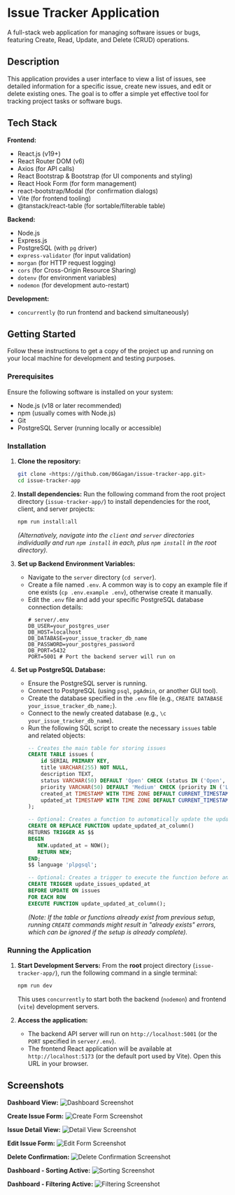 # Issue Tracker Application

A full-stack web application for managing software issues or bugs, featuring Create, Read, Update, and Delete (CRUD) operations.

## Description

This application provides a user interface to view a list of issues, see detailed information for a specific issue, create new issues, and edit or delete existing ones. The goal is to offer a simple yet effective tool for tracking project tasks or software bugs.


## Tech Stack

**Frontend:**

* React.js (v19+)
* React Router DOM (v6)
* Axios (for API calls)
* React Bootstrap & Bootstrap (for UI components and styling)
* React Hook Form (for form management)
* react-bootstrap/Modal (for confirmation dialogs)
* Vite (for frontend tooling)
* @tanstack/react-table (for sortable/filterable table)

**Backend:**

* Node.js
* Express.js
* PostgreSQL (with `pg` driver)
* `express-validator` (for input validation)
* `morgan` (for HTTP request logging)
* `cors` (for Cross-Origin Resource Sharing)
* `dotenv` (for environment variables)
* `nodemon` (for development auto-restart)

**Development:**

* `concurrently` (to run frontend and backend simultaneously)

## Getting Started

Follow these instructions to get a copy of the project up and running on your local machine for development and testing purposes.

### Prerequisites

Ensure the following software is installed on your system:

* Node.js (v18 or later recommended)
* npm (usually comes with Node.js)
* Git
* PostgreSQL Server (running locally or accessible)

### Installation

1.  **Clone the repository:**
    ```bash
    git clone <https://github.com/06Gagan/issue-tracker-app.git>
    cd issue-tracker-app
    ```

2.  **Install dependencies:**
    Run the following command from the root project directory (`issue-tracker-app/`) to install dependencies for the root, client, and server projects:
    ```bash
    npm run install:all
    ```
    *(Alternatively, navigate into the `client` and `server` directories individually and run `npm install` in each, plus `npm install` in the root directory).*

3.  **Set up Backend Environment Variables:**
    * Navigate to the `server` directory (`cd server`).
    * Create a file named `.env`. A common way is to copy an example file if one exists (`cp .env.example .env`), otherwise create it manually.
    * Edit the `.env` file and add your specific PostgreSQL database connection details:
        ```env
        # server/.env
        DB_USER=your_postgres_user
        DB_HOST=localhost
        DB_DATABASE=your_issue_tracker_db_name
        DB_PASSWORD=your_postgres_password
        DB_PORT=5432
        PORT=5001 # Port the backend server will run on
        ```

4.  **Set up PostgreSQL Database:**
    * Ensure the PostgreSQL server is running.
    * Connect to PostgreSQL (using `psql`, `pgAdmin`, or another GUI tool).
    * Create the database specified in the `.env` file (e.g., `CREATE DATABASE your_issue_tracker_db_name;`).
    * Connect to the newly created database (e.g., `\c your_issue_tracker_db_name`).
    * Run the following SQL script to create the necessary `issues` table and related objects:
        ```sql
        -- Creates the main table for storing issues
        CREATE TABLE issues (
            id SERIAL PRIMARY KEY,
            title VARCHAR(255) NOT NULL,
            description TEXT,
            status VARCHAR(50) DEFAULT 'Open' CHECK (status IN ('Open', 'In Progress', 'Closed')),
            priority VARCHAR(50) DEFAULT 'Medium' CHECK (priority IN ('Low', 'Medium', 'High')),
            created_at TIMESTAMP WITH TIME ZONE DEFAULT CURRENT_TIMESTAMP,
            updated_at TIMESTAMP WITH TIME ZONE DEFAULT CURRENT_TIMESTAMP
        );

        -- Optional: Creates a function to automatically update the updated_at timestamp
        CREATE OR REPLACE FUNCTION update_updated_at_column()
        RETURNS TRIGGER AS $$
        BEGIN
           NEW.updated_at = NOW();
           RETURN NEW;
        END;
        $$ language 'plpgsql';

        -- Optional: Creates a trigger to execute the function before any update on the issues table
        CREATE TRIGGER update_issues_updated_at
        BEFORE UPDATE ON issues
        FOR EACH ROW
        EXECUTE FUNCTION update_updated_at_column();
        ```
        *(Note: If the table or functions already exist from previous setup, running `CREATE` commands might result in "already exists" errors, which can be ignored if the setup is already complete).*

### Running the Application

1.  **Start Development Servers:**
    From the **root** project directory (`issue-tracker-app/`), run the following command in a single terminal:
    ```bash
    npm run dev
    ```
    This uses `concurrently` to start both the backend (`nodemon`) and frontend (`vite`) development servers.

2.  **Access the application:**
    * The backend API server will run on `http://localhost:5001` (or the `PORT` specified in `server/.env`).
    * The frontend React application will be available at `http://localhost:5173` (or the default port used by Vite). Open this URL in your browser.

## Screenshots

**Dashboard View:**
![Dashboard Screenshot](./client/public/Screenshots/dashboardView.png)

**Create Issue Form:**
![Create Form Screenshot](./client/public/Screenshots/CreateNewIssue.png)

**Issue Detail View:**
![Detail View Screenshot](./client/public/Screenshots/iusseDetailView.png)

**Edit Issue Form:**
![Edit Form Screenshot](./client/public/Screenshots/editIssue.png)

**Delete Confirmation:**
![Delete Confirmation Screenshot](./client/public/Screenshots/deleteConfirmation.png)

**Dashboard - Sorting Active:**
![Sorting Screenshot](./client/public/Screenshots/SortingIssue.png)

**Dashboard - Filtering Active:**
![Filtering Screenshot](./client/public/Screenshots/filtertionIssue.png)